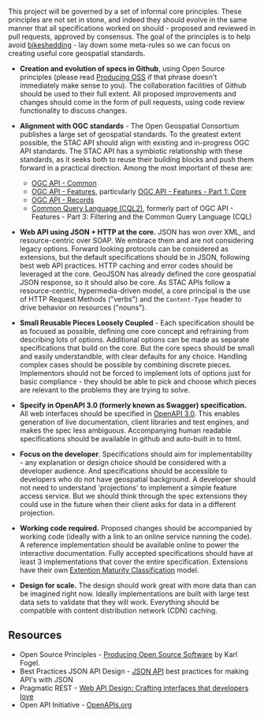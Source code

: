 This project will be governed by a set of informal core principles. These principles are not set in stone,
and indeed they should evolve in the same manner that all specifications worked on should - proposed and
reviewed in pull requests, approved by consensus. The goal of the principles is to help avoid
[bikeshedding](http://bikeshed.org/) - lay down some meta-rules so we can focus on creating useful
core geospatial standards.

- **Creation and evolution of specs in Github**, using Open Source principles
(please read [Producing OSS](http://producingoss.com/) if that phrase doesn't immediately make sense to you).
The collaboration facilities of Github should be used to their full extent. All proposed improvements and
changes should come in the form of pull requests, using code review functionality to discuss changes.

- **Alignment with OGC standards** - The Open Geospatial Consortium publishes a large set of geospatial standards.
  To the greatest extent possible, the STAC API should align with existing and in-progress OGC API standards. The
  STAC API has a symbiotic relationship with these standards, as it seeks both to reuse their building blocks and
  push them forward in a practical direction. Among the most important of these are:
  - [OGC API - Common](https://ogcapi.ogc.org/common/)
  - [OGC API - Features](https://ogcapi.ogc.org/features/), particularly [OGC API - Features - Part 1: Core](http://docs.ogc.org/is/17-069r3/17-069r3.html)
  - [OGC API - Records](https://ogcapi.ogc.org/records/)
  - [Common Query Language (CQL2)](https://docs.ogc.org/DRAFTS/21-065.html), formerly part of OGC 
    API - Features - Part 3: Filtering and the Common Query Language (CQL)

- **Web API using JSON + HTTP at the core.** JSON has won over XML, and resource-centric over SOAP. We embrace them and
are not considering legacy options. Forward looking protocols can be considered as extensions,
but the default specifications should be in JSON, following best web API practices. HTTP caching and
error codes should be leveraged at the core. GeoJSON has already defined the core geospatial JSON response,
so it should also be core. As STAC APIs follow a resource-centric, hypermedia-driven model, a core principal 
is the use of HTTP Request Methods ("verbs") and the `Content-Type` header to drive behavior on resources ("nouns"). 

- **Small Reusable Pieces Loosely Coupled** - Each specification should be as focused as possible,
defining one core concept and refraining from describing lots of options. Additional options can be made
as separate specifications that build on the core. But the core specs should be small and easily understandble,
with clear defaults for any choice. Handling complex cases should be possible by combining discrete pieces.
Implementors should not be forced to implement lots of options just for basic compliance - they should be
able to pick and choose which pieces are relevant to the problems they are trying to solve.

- **Specify in OpenAPI 3.0 (formerly known as Swagger) specification.** All web interfaces should be
specified in [OpenAPI 3.0](https://github.com/OAI/OpenAPI-Specification/blob/master/versions/3.0.0.md).
This enables generation of live documentation, client libraries and test engines, and makes the spec less ambiguous.
Accompanying human readable specifications should be available in github and auto-built in to html.

- **Focus on the developer**. Specifications should aim for implementability - any explanation or design choice
should be considered with a developer audience. And specifications should be accessible to developers who do not
have geospatial background. A developer should not need to understand 'projections' to implement a simple feature
access service. But we should think through the spec extensions they could use in the future when their client asks
for data in a different projection.

- **Working code required.** Proposed changes should be accompanied by working code
(ideally with a link to an online service running the code). A reference implementation should be available
online to power the interactive documentation. Fully accepted specifications should have at least 3 implementations
that cover the entire specification. Extensions have their own [Extention Maturity Classification](README.md#maturity-classification) model.

- **Design for scale.** The design should work great with more data than can be imagined right now.
Ideally implementations are built with large test data sets to validate that they will work.
Everything should be compatible with content distribution network (CDN) caching.

## Resources

- Open Source Principles - [Producing Open Source Software](http://producingoss.org) by Karl Fogel.
- Best Practices JSON API Design - [JSON API](http://jsonapi.org/) best practices for making API's with JSON
- Pragmatic REST - [Web API Design: Crafting interfaces that developers love](https://pages.apigee.com/rs/apigee/images/api-design-ebook-2012-03.pdf)
- Open API Initiative - [OpenAPIs.org](https://openapis.org/)
